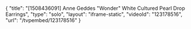 {
    "title": "[1508436091] Anne Geddes \"Wonder\" White Cultured Pearl Drop Earrings",
    "type": "solo",
    "layout": "iframe-static",
    "videoId": "123178516",
    "url": "\/tvpembed\/123178516"
}